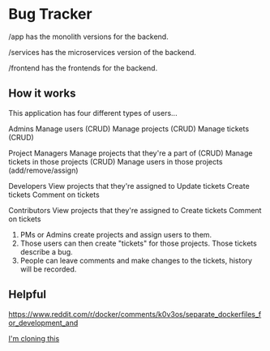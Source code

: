 # Bug Tracker

/app has the monolith versions for the backend.

/services has the microservices version of the backend.

/frontend has the frontends for the backend.

## How it works

This application has four different types of users...

Admins
  Manage users (CRUD)
  Manage projects (CRUD)
  Manage tickets (CRUD)

Project Managers
  Manage projects that they're a part of (CRUD)
  Manage tickets in those projects (CRUD) 
  Manage users in those projects (add/remove/assign)

Developers
  View projects that they're assigned to
  Update tickets
  Create tickets
  Comment on tickets

Contributors
  View projects that they're assigned to
  Create tickets
  Comment on tickets

1. PMs or Admins create projects and assign users to them.
2. Those users can then create "tickets" for those projects. Those tickets describe a bug.
3. People can leave comments and make changes to the tickets, history will be recorded.

## Helpful

https://www.reddit.com/r/docker/comments/k0v3os/separate_dockerfiles_for_development_and

[I'm cloning this](https://www.youtube.com/watch?v=vG824vBdYY8)
